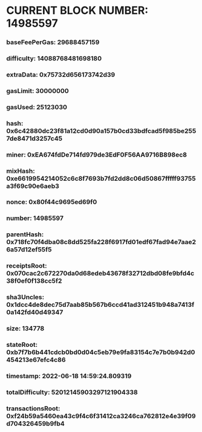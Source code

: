# CURRENT BLOCK NUMBER: 14985597

### baseFeePerGas: 29688457159
### difficulty: 14088768481698180
### extraData: 0x75732d656173742d39
### gasLimit: 30000000
### gasUsed: 25123030
### hash: 0x6c42880dc23f81a12cd0d90a157b0cd33bdfcad5f985be2557de8471d3257c45
### miner: 0xEA674fdDe714fd979de3EdF0F56AA9716B898ec8
### mixHash: 0xe6619954214052c6c8f7693b7fd2dd8c06d50867fffff93755a3f69c90e6aeb3
### nonce: 0x80f44c9695ed69f0
### number: 14985597
### parentHash: 0x718fc70f4dba08c8dd525fa228f6917fd01edf67fad94e7aae26a57d12ef55f5
### receiptsRoot: 0x070cac2c672270da0d68edeb43678f32712dbd08fe9bfd4c38f0ef0f138cc5f2
### sha3Uncles: 0x1dcc4de8dec75d7aab85b567b6ccd41ad312451b948a7413f0a142fd40d49347
### size: 134778
### stateRoot: 0xb7f7b6b441cdcb0bd0d04c5eb79e9fa83154c7e7b0b942d0454213e67efc4c86
### timestamp: 2022-06-18 14:59:24.809319
### totalDifficulty: 52012145903297121904338
### transactionsRoot: 0xf24b59a5460ea43c9f4c6f31412ca3246ca762812e4e39f09d704326459b9fb4
